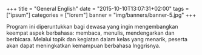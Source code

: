 +++
title = "General English"
date = "2015-10-10T13:07:31+02:00"
tags = ["ipsum"]
categories = ["lorem"]
banner = "img/banners/banner-5.jpg"
+++

Program ini diperuntukkan bagi dewasa yang ingin mengembangkan keempat aspek berbahasa: membaca, menulis, mendengarkan dan berbicara.
Melalui topik dan kegiatan dalam kelas yang menarik, peserta akan dapat meningkatkan kemampuan berbahasa Inggrisnya.
